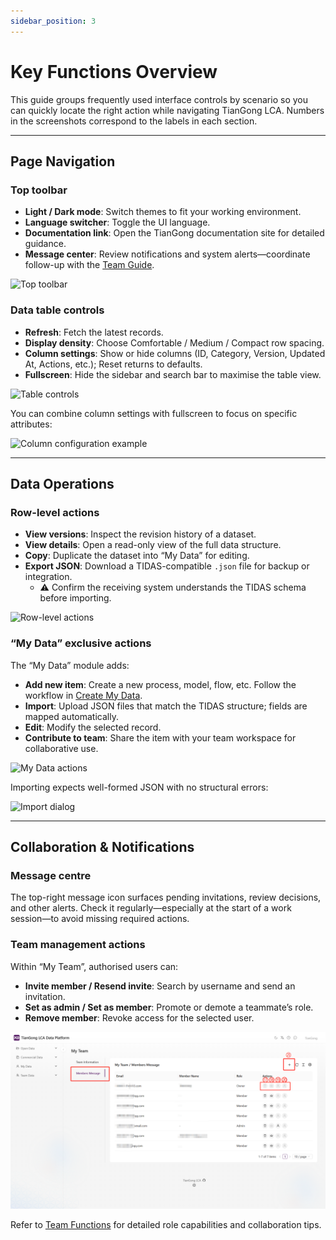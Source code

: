 ```yaml
---
sidebar_position: 3
---
```


# Key Functions Overview

This guide groups frequently used interface controls by scenario so you can quickly locate the right action while navigating TianGong LCA. Numbers in the screenshots correspond to the labels in each section.

---

## Page Navigation

### Top toolbar

- **Light / Dark mode**: Switch themes to fit your working environment.  
- **Language switcher**: Toggle the UI language.  
- **Documentation link**: Open the TianGong documentation site for detailed guidance.  
- **Message center**: Review notifications and system alerts—coordinate follow-up with the [Team Guide](/en/user-guide/team-function).

![Top toolbar](img/main-page-buttons.png)

### Data table controls

- **Refresh**: Fetch the latest records.  
- **Display density**: Choose Comfortable / Medium / Compact row spacing.  
- **Column settings**: Show or hide columns (ID, Category, Version, Updated At, Actions, etc.); Reset returns to defaults.  
- **Fullscreen**: Hide the sidebar and search bar to maximise the table view.

![Table controls](img/page-button-1.png)

You can combine column settings with fullscreen to focus on specific attributes:

![Column configuration example](img/filter-column-data.png)

---

## Data Operations

### Row-level actions

- **View versions**: Inspect the revision history of a dataset.  
- **View details**: Open a read-only view of the full data structure.  
- **Copy**: Duplicate the dataset into “My Data” for editing.  
- **Export JSON**: Download a TIDAS-compatible `.json` file for backup or integration.  
  - ⚠️ Confirm the receiving system understands the TIDAS schema before importing.

![Row-level actions](img/page-button-2.png)

### “My Data” exclusive actions

The “My Data” module adds:

- **Add new item**: Create a new process, model, flow, etc. Follow the workflow in [Create My Data](/en/user-guide/create-my-data).  
- **Import**: Upload JSON files that match the TIDAS structure; fields are mapped automatically.  
- **Edit**: Modify the selected record.  
- **Contribute to team**: Share the item with your team workspace for collaborative use.

![My Data actions](img/page-button-3.png)

Importing expects well-formed JSON with no structural errors:

![Import dialog](img/import.png)

---

## Collaboration & Notifications

### Message centre

The top-right message icon surfaces pending invitations, review decisions, and other alerts. Check it regularly—especially at the start of a work session—to avoid missing required actions.

### Team management actions

Within “My Team”, authorised users can:

- **Invite member / Resend invite**: Search by username and send an invitation.  
- **Set as admin / Set as member**: Promote or demote a teammate’s role.  
- **Remove member**: Revoke access for the selected user.

![Team member actions](img/members-message-actions.png)

Refer to [Team Functions](/en/user-guide/team-function#permission-matrix-and-common-actions) for detailed role capabilities and collaboration tips.
